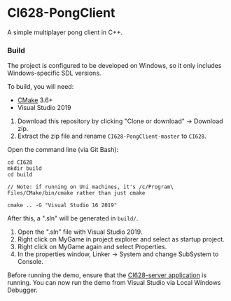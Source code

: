 # CI628-PongClient
A simple multiplayer pong client in C++.

### Build

The project is configured to be developed on Windows, so it only includes Windows-specific SDL versions.

To build, you will need:

* [CMake](https://cmake.org/) 3.6+
* Visual Studio 2019

1. Download this repository by clicking "Clone or download" -> Download zip.
2. Extract the zip file and rename `CI628-PongClient-master` to `CI628`.

Open the command line (via Git Bash):

```
cd CI628
mkdir build
cd build

// Note: if running on Uni machines, it's /c/Program\ Files/CMake/bin/cmake rather than just cmake

cmake .. -G "Visual Studio 16 2019"

```

After this, a ".sln" will be generated in `build/`.

1. Open the ".sln" file with Visual Studio 2019.
2. Right click on MyGame in project explorer and select as startup project.
3. Right click on MyGame again and select Properties.
4. In the properties window, Linker -> System and change SubSystem to Console.

Before running the demo, ensure that the [CI628-server application](https://github.com/AlmasB/CI628-PongServer) is running. You can now run the demo from Visual Studio via Local Windows Debugger.
